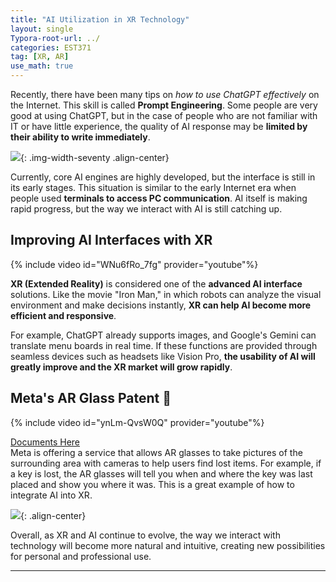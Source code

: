 ```yaml
---
title: "AI Utilization in XR Technology"
layout: single
Typora-root-url: ../
categories: EST371
tag: [XR, AR]
use_math: true
---
```


Recently, there have been many tips on *how to use ChatGPT effectively* on the Internet. This skill is called **Prompt Engineering**. Some people are very good at using ChatGPT, but in the case of people who are not familiar with IT or have little experience, the quality of AI response may be **limited by their ability to write immediately**.

![]({{site.url}}/images/2025-05-13-data-science-5/terminal.png){: .img-width-seventy .align-center}

Currently, core AI engines are highly developed, but the interface is still in its early stages. This situation is similar to the early Internet era when people used **terminals to access PC communication**. AI itself is making rapid progress, but the way we interact with AI is still catching up.



## Improving AI Interfaces with XR

{% include video id="WNu6fRo_7fg" provider="youtube"%}

**XR (Extended Reality)** is considered one of the **advanced AI interface** solutions. Like the movie "Iron Man," in which robots can analyze the visual environment and make decisions instantly, **XR can help AI become more efficient and responsive**.

For example, ChatGPT already supports images, and Google's Gemini can translate menu boards in real time. If these functions are provided through seamless devices such as headsets like Vision Pro, **the usability of AI will greatly improve and the XR market will grow rapidly**.

## Meta's AR Glass Patent 📰

{% include video id="ynLm-QvsW0Q" provider="youtube"%}

[Documents Here](https://www.thedailyupside.com/technology/artificial-intelligence/meta-patent-uses-ai-ar-to-guide-users-with-sensory-impairments/)  
Meta is offering a service that allows AR glasses to take pictures of the surrounding area with cameras to help users find lost items. For example, if a key is lost, the AR glasses will tell you when and where the key was last placed and show you where it was. This is a great example of how to integrate AI into XR.

![]({{site.url}}/images/2025-05-13-data-science-5/ray-van.png){: .align-center}

Overall, as XR and AI continue to evolve, the way we interact with technology will become more natural and intuitive, creating new possibilities for personal and professional use.

---